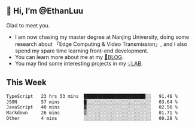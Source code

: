 ## 👋 Hi, I’m @EthanLuu

Glad to meet you.

- I am now chasing my master degree at Nanjing University, doing some research about 「Edge Computing & Video Transmission」, and I also spend my spare time learning front-end development.
- You can learn more about me at my [📝BLOG](https://blog.ethanloo.cn).
- You may find some interesting projects in my [💡LAB](https://lab.ethanloo.cn).

## This Week
<!--START_SECTION:waka-->

```txt
TypeScript   23 hrs 53 mins  ███████████████████████░░   91.46 %
JSON         57 mins         █░░░░░░░░░░░░░░░░░░░░░░░░   03.64 %
JavaScript   40 mins         ▓░░░░░░░░░░░░░░░░░░░░░░░░   02.56 %
Markdown     26 mins         ▒░░░░░░░░░░░░░░░░░░░░░░░░   01.71 %
Other        4 mins          ░░░░░░░░░░░░░░░░░░░░░░░░░   00.28 %
```

<!--END_SECTION:waka-->
